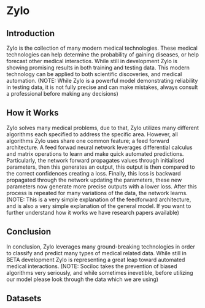 # Zylo

## Introduction
Zylo is the collection of many modern medical technologies. These medical technologies can help determine the probability of gaining diseases, or help forecast other medical interactios. While still in development Zylo is showing promising results in both training and testing data. This modern technology can be applied to both scientific discoveries, and medical automation. (NOTE: While Zylo is a powerful model demonstrating reliability in testing data, it is not fully precise and can make mistakes, always consult a professional before making any decisions)

## How it Works
Zylo solves many medical problems, due to that, Zylo utilizes many different algorithms each specified to address the specific area. However, all algorithms Zylo uses share one common feature; a feed forward architecture. A feed forwad neural network leverages differential calculus and matrix operations to learn and make quick automated predictions. Particularly, the network forward propagates values through initialised parameters, then this generates an output, this output is then compared to the correct confidences creating a loss. Finally, this loss is backward propagated through the network updating the parameters, these new parameters now generate more precise outputs with a lower loss. After this process is repeated for many variations of the data, the network learns. (NOTE: This is a very simple explanation of the feedforward architecture, and is also a very simple explanation of the general model. If you want to further understand how it works we have research papers available)


## Conclusion
In conclusion, Zylo leverages many ground-breaking technologies in order to classify and predict many types of medical related data. While still in BETA development Zylo is representing a great leap toward automated medical interactions. (NOTE: Sociloc takes the prevention of biased algorithms very seriously, and while sometimes inevetible, before utilizing our model please look through the data which we are using)

## Datasets






